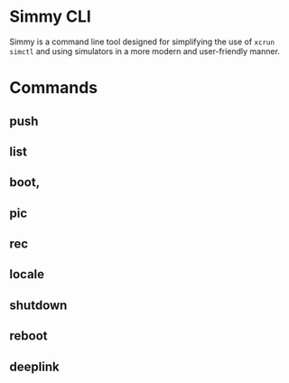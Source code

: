 # Simmy CLI

Simmy is a command line tool designed for simplifying the use of `xcrun simctl` and using simulators in a more modern and user-friendly manner.

# Commands

## push
## list
## boot,
## pic
## rec
## locale
## shutdown
## reboot
## deeplink
